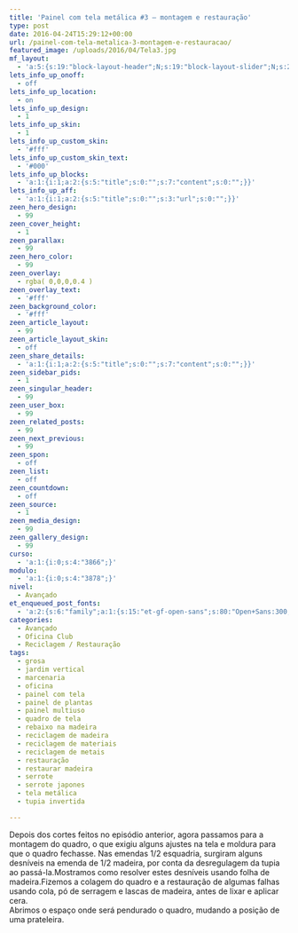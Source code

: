 ```yaml
---
title: 'Painel com tela metálica #3 – montagem e restauração'
type: post
date: 2016-04-24T15:29:12+00:00
url: /painel-com-tela-metalica-3-montagem-e-restauracao/
featured_image: /uploads/2016/04/Tela3.jpg
mf_layout:
  - 'a:5:{s:19:"block-layout-header";N;s:19:"block-layout-slider";N;s:22:"block-layout-structure";s:10:"full-width";s:25:"block-layout-left_sidebar";s:18:"users-page-sidebar";s:26:"block-layout-right_sidebar";s:18:"users-page-sidebar";}'
lets_info_up_onoff:
  - off
lets_info_up_location:
  - on
lets_info_up_design:
  - 1
lets_info_up_skin:
  - 1
lets_info_up_custom_skin:
  - '#fff'
lets_info_up_custom_skin_text:
  - '#000'
lets_info_up_blocks:
  - 'a:1:{i:1;a:2:{s:5:"title";s:0:"";s:7:"content";s:0:"";}}'
lets_info_up_aff:
  - 'a:1:{i:1;a:2:{s:5:"title";s:0:"";s:3:"url";s:0:"";}}'
zeen_hero_design:
  - 99
zeen_cover_height:
  - 1
zeen_parallax:
  - 99
zeen_hero_color:
  - 99
zeen_overlay:
  - rgba( 0,0,0,0.4 )
zeen_overlay_text:
  - '#fff'
zeen_background_color:
  - '#fff'
zeen_article_layout:
  - 99
zeen_article_layout_skin:
  - off
zeen_share_details:
  - 'a:1:{i:1;a:2:{s:5:"title";s:0:"";s:7:"content";s:0:"";}}'
zeen_sidebar_pids:
  - 1
zeen_singular_header:
  - 99
zeen_user_box:
  - 99
zeen_related_posts:
  - 99
zeen_next_previous:
  - 99
zeen_spon:
  - off
zeen_list:
  - off
zeen_countdown:
  - off
zeen_source:
  - 1
zeen_media_design:
  - 99
zeen_gallery_design:
  - 99
curso:
  - 'a:1:{i:0;s:4:"3866";}'
modulo:
  - 'a:1:{i:0;s:4:"3878";}'
nivel:
  - Avançado
et_enqueued_post_fonts:
  - 'a:2:{s:6:"family";a:1:{s:15:"et-gf-open-sans";s:80:"Open+Sans:300,300italic,regular,italic,600,600italic,700,700italic,800,800italic";}s:6:"subset";a:2:{i:0;s:5:"latin";i:1;s:9:"latin-ext";}}'
categories:
  - Avançado
  - Oficina Club
  - Reciclagem / Restauração
tags:
  - grosa
  - jardim vertical
  - marcenaria
  - oficina
  - painel com tela
  - painel de plantas
  - painel multiuso
  - quadro de tela
  - rebaixo na madeira
  - reciclagem de madeira
  - reciclagem de materiais
  - reciclagem de metais
  - restauração
  - restaurar madeira
  - serrote
  - serrote japones
  - tela metálica
  - tupia invertida

---
```

Depois dos cortes feitos no episódio anterior, agora passamos para a montagem do quadro, o que exigiu alguns ajustes na tela e moldura para que o quadro fechasse. Nas emendas 1/2 esquadria, surgiram alguns desníveis na emenda de 1/2 madeira, por conta da desregulagem da tupia ao passá-la.Mostramos como resolver estes desníveis usando folha de madeira.Fizemos a colagem do quadro e a restauração de algumas falhas usando cola, pó de serragem e lascas de madeira, antes de lixar e aplicar cera.  
Abrimos o espaço onde será pendurado o quadro, mudando a posição de uma prateleira.